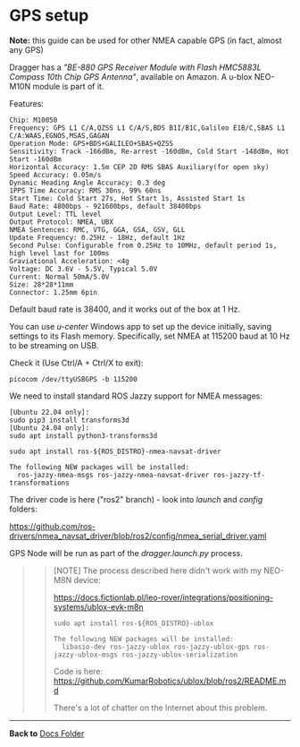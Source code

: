 # GPS setup

**Note:** this guide can be used for other NMEA capable GPS (in fact, almost any GPS)

Dragger has a _"BE-880 GPS Receiver Module with Flash HMC5883L Compass 10th Chip GPS Antenna"_, available on Amazon. A u-blox NEO-M10N module is part of it.

Features:
```
Chip: M10050
Frequency: GPS L1 C/A,QZSS L1 C/A/S,BDS B1I/B1C,Galileo E1B/C,SBAS L1 C/A:WAAS,EGNOS,MSAS,GAGAN
Operation Mode: GPS+BDS+GALILEO+SBAS+QZSS
Sensitivity: Track -166dBm, Re-arrest -160dBm, Cold Start -148dBm, Hot Start -160dBm
Horizontal Accuracy: 1.5m CEP 2D RMS SBAS Auxiliary(for open sky)
Speed Accuracy: 0.05m/s
Dynamic Heading Angle Accuracy: 0.3 deg
1PPS Time Accuracy: RMS 30ns, 99% 60ns
Start Time: Cold Start 27s, Hot Start 1s, Assisted Start 1s
Baud Rate: 4800bps - 921600bps, default 38400bps
Output Level: TTL level
Output Protocol: NMEA, UBX
NMEA Sentences: RMC, VTG, GGA, GSA, GSV, GLL
Update Frequency: 0.25Hz - 18Hz, default 1Hz
Second Pulse: Configurable from 0.25Hz to 10MHz, default period 1s, high level last for 100ms
Graviational Acceleration: <4g
Voltage: DC 3.6V - 5.5V, Typical 5.0V
Current: Normal 50mA/5.0V
Size: 28*28*11mm
Connector: 1.25mm 6pin
```
Default baud rate is 38400, and it works out of the box at 1 Hz.

You can use _u-center_ Windows app to set up the device initially, saving settings to its Flash memory. Specifically, set NMEA at 115200 baud at 10 Hz to be streaming on USB.

Check it (Use Ctrl/A + Ctrl/X to exit):
```
picocom /dev/ttyUSBGPS -b 115200

```
We need to install standard ROS Jazzy support for NMEA messages:
```
[Ubuntu 22.04 only]:
sudo pip3 install transforms3d
[Ubuntu 24.04 only]:
sudo apt install python3-transforms3d

sudo apt install ros-${ROS_DISTRO}-nmea-navsat-driver

The following NEW packages will be installed:
  ros-jazzy-nmea-msgs ros-jazzy-nmea-navsat-driver ros-jazzy-tf-transformations
```
The driver code is here ("ros2" branch) - look into _launch_ and _config_ folders:

https://github.com/ros-drivers/nmea_navsat_driver/blob/ros2/config/nmea_serial_driver.yaml

GPS Node will be run as part of the _dragger.launch.py_ process.

>> [NOTE] The process described here didn't work with my NEO-M8N device:
>>
>> https://docs.fictionlab.pl/leo-rover/integrations/positioning-systems/ublox-evk-m8n
>> ```
>> sudo apt install ros-${ROS_DISTRO}-ublox
>> 
>> The following NEW packages will be installed:
>>   libasio-dev ros-jazzy-ublox ros-jazzy-ublox-gps ros-jazzy-ublox-msgs ros-jazzy-ublox-serialization
>> ```
>> Code is here: https://github.com/KumarRobotics/ublox/blob/ros2/README.md
>>
>>  There's a lot of chatter on the Internet about this problem.

----------------

**Back to** [Docs Folder](https://github.com/slgrobotics/robots_bringup/tree/main/Docs)
